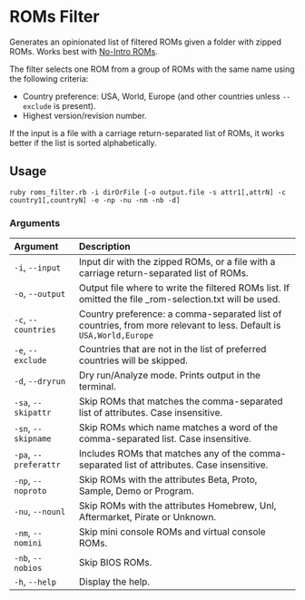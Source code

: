 # ROMs Filter

Generates an opinionated list of filtered ROMs given a folder with zipped ROMs. Works best with [No-Intro ROMs](https://no-intro.org/).

The filter selects one ROM from a group of ROMs with the same name using the following criteria:
- Country preference: USA, World, Europe (and other countries unless `--exclude` is present).
- Highest version/revision number.

If the input is a file with a carriage return-separated list of ROMs, it works better if the list is sorted alphabetically.

## Usage
`ruby roms_filter.rb -i dirOrFile [-o output.file -s attr1[,attrN] -c country1[,countryN] -e -np -nu -nm -nb -d]`

### Arguments

| Argument              | Description |
|:----------------------|:------------|
| `-i`, `--input`       | Input dir with the zipped ROMs, or a file with a carriage return-separated list of ROMs. |
| `-o`, `--output`      | Output file where to write the filtered ROMs list. If omitted the file _rom-selection.txt will be used. |
| `-c`, `--countries`   | Country preference: a comma-separated list of countries, from more relevant to less. Default is `USA,World,Europe` |
| `-e`, `--exclude`     | Countries that are not in the list of preferred countries will be skipped. |
| `-d`, `--dryrun`      | Dry run/Analyze mode. Prints output in the terminal. |
| `-sa`, `--skipattr`   | Skip ROMs that matches the comma-separated list of attributes. Case insensitive. |
| `-sn`, `--skipname`   | Skip ROMs which name matches a word of the comma-separated list. Case insensitive. |
| `-pa`, `--preferattr` | Includes ROMs that matches any of the comma-separated list of attributes. Case insensitive. |
| `-np`, `--noproto`    | Skip ROMs with the attributes Beta, Proto, Sample, Demo or Program. |
| `-nu`, `--nounl`      | Skip ROMs with the attributes Homebrew, Unl, Aftermarket, Pirate or Unknown. |
| `-nm`, `--nomini`     | Skip mini console ROMs and virtual console ROMs. |
| `-nb`, `--nobios`     | Skip BIOS ROMs. |
| `-h`, `--help`        | Display the help. |
